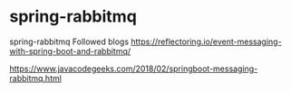 # spring-rabbitmq
spring-rabbitmq
Followed blogs
https://reflectoring.io/event-messaging-with-spring-boot-and-rabbitmq/

https://www.javacodegeeks.com/2018/02/springboot-messaging-rabbitmq.html
